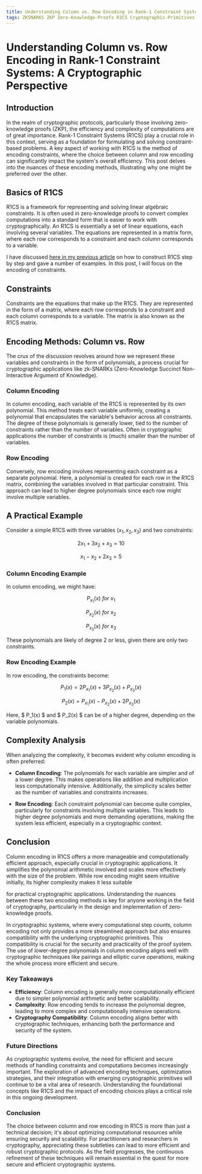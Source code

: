 ```yaml
---
title: Understanding Column vs. Row Encoding in Rank-1 Constraint Systems - A Cryptographic Perspective
tags: ZKSNARKS ZKP Zero-Knowledge-Proofs R1CS Cryptographic-Primitives Rank-1-Constraint-Systems
---
```



# Understanding Column vs. Row Encoding in Rank-1 Constraint Systems: A Cryptographic Perspective

## Introduction
In the realm of cryptographic protocols, particularly those involving zero-knowledge proofs (ZKP), the efficiency and complexity of computations are of great importance. Rank-1 Constraint Systems (R1CS) play a crucial role in this context, serving as a foundation for formulating and solving constraint-based problems. A key aspect of working with R1CS is the method of encoding constraints, where the choice between column and row encoding can significantly impact the system's overall efficiency. This post delves into the nuances of these encoding methods, illustrating why one might be preferred over the other.

## Basics of R1CS
R1CS is a framework for representing and solving linear algebraic constraints. It is often used in zero-knowledge proofs to convert complex computations into a standard form that is easier to work with cryptographically. An R1CS is essentially a set of linear equations, each involving several variables. The equations are represented in a matrix form, where each row corresponds to a constraint and each column corresponds to a variable.

I have discussed [here in my previous article](https://thogiti.github.io/2023/08/14/Mastering-Rank-One-Constraint-System-R1CS-with-Circom-Examples.html) on how to construct R1CS step by step and gave a number of examples.  In this post, I will focus on the encoding of constraints. 

## Constraints
Constraints are the equations that make up the R1CS. They are represented in the form of a matrix, where each row corresponds to a constraint and each column corresponds to a variable. The matrix is also known as the R1CS matrix.

## Encoding Methods: Column vs. Row
The crux of the discussion revolves around how we represent these variables and constraints in the form of polynomials, a process crucial for cryptographic applications like zk-SNARKs (Zero-Knowledge Succinct Non-Interactive Argument of Knowledge).

### Column Encoding
In column encoding, each variable of the R1CS is represented by its own polynomial. This method treats each variable uniformly, creating a polynomial that encapsulates the variable's behavior across all constraints. The degree of these polynomials is generally lower, tied to the number of constraints rather than the number of variables. Often in cryptographic applications  the number of constraints is (much) smaller than the number of variables.

### Row Encoding
Conversely, row encoding involves representing each constraint as a separate polynomial. Here, a polynomial is created for each row in the R1CS matrix, combining the variables involved in that particular constraint. This approach can lead to higher degree polynomials since each row might involve multiple variables.

## A Practical Example
Consider a simple R1CS with three variables $( x_1, x_2, x_3 )$ and two constraints:

$$ 2x_1 + 3x_2 + x_3 = 10 $$


$$ x_1 - x_2 + 2x_3 = 5 $$

### Column Encoding Example
In column encoding, we might have:

$$ P_{x_1}(x)\  for\  x_1 $$

$$ P_{x_2}(x)\  for\  x_2 $$

$$ P_{x_3}(x)\  for\  x_3 $$

These polynomials are likely of degree 2 or less, given there are only two constraints.

### Row Encoding Example
In row encoding, the constraints become:

$$ P_1(x) = 2P_{x_1}(x) + 3P_{x_2}(x) + P_{x_3}(x) $$


$$ P_2(x) = P_{x_1}(x) - P_{x_2}(x) + 2P_{x_3}(x) $$

Here, $ P_1(x) $ and $ P_2(x) $ can be of a higher degree, depending on the variable polynomials.

## Complexity Analysis
When analyzing the complexity, it becomes evident why column encoding is often preferred:

- **Column Encoding**: The polynomials for each variable are simpler and of a lower degree. This makes operations like addition and multiplication less computationally intensive. Additionally, the simplicity scales better as the number of variables and constraints increases.

- **Row Encoding**: Each constraint polynomial can become quite complex, particularly for constraints involving multiple variables. This leads to higher degree polynomials and more demanding operations, making the system less efficient, especially in a cryptographic context.

## Conclusion
Column encoding in R1CS offers a more manageable and computationally efficient approach, especially crucial in cryptographic applications. It simplifies the polynomial arithmetic involved and scales more effectively with the size of the problem. While row encoding might seem intuitive initially, its higher complexity makes it less suitable

for practical cryptographic applications. Understanding the nuances between these two encoding methods is key for anyone working in the field of cryptography, particularly in the design and implementation of zero-knowledge proofs.

In cryptographic systems, where every computational step counts, column encoding not only provides a more streamlined approach but also ensures compatibility with the underlying cryptographic primitives. This compatibility is crucial for the security and practicality of the proof system. The use of lower-degree polynomials in column encoding aligns well with cryptographic techniques like pairings and elliptic curve operations, making the whole process more efficient and secure.

### Key Takeaways
- **Efficiency**: Column encoding is generally more computationally efficient due to simpler polynomial arithmetic and better scalability.
- **Complexity**: Row encoding tends to increase the polynomial degree, leading to more complex and computationally intensive operations.
- **Cryptography Compatibility**: Column encoding aligns better with cryptographic techniques, enhancing both the performance and security of the system.

### Future Directions
As cryptographic systems evolve, the need for efficient and secure methods of handling constraints and computations becomes increasingly important. The exploration of advanced encoding techniques, optimization strategies, and their integration with emerging cryptographic primitives will continue to be a vital area of research. Understanding the foundational concepts like R1CS and the impact of encoding choices plays a critical role in this ongoing development.

### Conclusion
The choice between column and row encoding in R1CS is more than just a technical decision; it's about optimizing computational resources while ensuring security and scalability. For practitioners and researchers in cryptography, appreciating these subtleties can lead to more efficient and robust cryptographic protocols. As the field progresses, the continuous refinement of these techniques will remain essential in the quest for more secure and efficient cryptographic systems.


